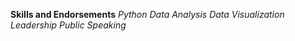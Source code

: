 **Skills and Endorsements**
*Python*
*Data Analysis*
*Data Visualization*
*Leadership*
*Public Speaking*
